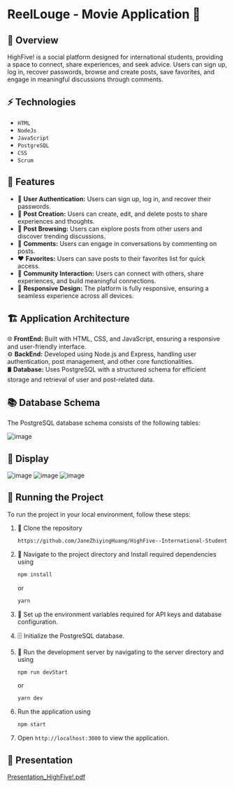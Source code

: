 # ReelLouge - Movie Application 🎥


## 📖 Overview
HighFive! is a social platform designed for international students, providing a space to connect, share experiences, and seek advice. Users can sign up, log in, recover passwords, browse and create posts, save favorites, and engage in meaningful discussions through comments.

## ⚡ Technologies
- `HTML`
- `NodeJs`
- `JavaScript`
- `PostgreSQL`
- `CSS `
- `Scrum`

## 🌟 Features

- 🔐 **User Authentication:** Users can sign up, log in, and recover their passwords.  
- 📝 **Post Creation:** Users can create, edit, and delete posts to share experiences and thoughts.  
- 👀 **Post Browsing:** Users can explore posts from other users and discover trending discussions.  
- 💬 **Comments:** Users can engage in conversations by commenting on posts.  
- ❤️ **Favorites:** Users can save posts to their favorites list for quick access.  
- 👥 **Community Interaction:** Users can connect with others, share experiences, and build meaningful connections.  
- 🎨 **Responsive Design:** The platform is fully responsive, ensuring a seamless experience across all devices.


<!-- ## 💭 Process -->

## 🏗️ Application Architecture

🌐 **FrontEnd:** Built with HTML, CSS, and JavaScript, ensuring a responsive and user-friendly interface.  
⚙️ **BackEnd:** Developed using Node.js and Express, handling user authentication, post management, and other core functionalities.  
🛢 **Database:** Uses PostgreSQL with a structured schema for efficient storage and retrieval of user and post-related data.


## 📚 Database Schema

The PostgreSQL database schema consists of the following tables:

![image](https://github.com/user-attachments/assets/d93cf9a2-0a0c-4d52-a9df-d5f86841c540)


## 🎨 Display
![image](https://github.com/user-attachments/assets/faeffbda-ebe2-4c12-a1bd-da805962eb56)
![image](https://github.com/user-attachments/assets/23ddc68b-275b-44cc-982c-69cba1983a23)
![image](https://github.com/user-attachments/assets/f5b4ff00-a88c-47f4-a1b8-bbf94734edbe)


## 🚦 Running the Project
To run the project in your local environment, follow these steps:

1. 🧬 Clone the repository
    ```sh
    https://github.com/JaneZhiyingHuang/HighFive--International-Student-Forum.git
    ```
2. 📂 Navigate to the project directory and Install required dependencies using 
    ```sh
    npm install
    ```
    or 
    ```sh
    yarn
    ```
3. 🔑 Set up the environment variables required for API keys and database configuration.
4. 🗄️ Initialize the PostgreSQL database.
5. 🚀 Run the development server by navigating to the server directory and using 
    ``` sh
    npm run devStart
    ```
    or 
    ``` sh
    yarn dev
    ```
   
6. Run the application using
    ``` sh
    npm start
    ```
7. Open `http://localhost:3000` to view the application.



## 🎥 Presentation
[Presentation_HighFive!.pdf](https://github.com/user-attachments/files/18621899/Presentation_HighFive.pdf)



